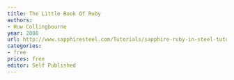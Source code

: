 ```yaml
---
title: The Little Book Of Ruby
authors:
- Huw Collingbourne
year: 2008
url: http://www.sapphiresteel.com/Tutorials/sapphire-ruby-in-steel-tutorials/Programming/article/the-little-book-of-ruby.html
categories:
- free
prices: free
editor: Self Published
---
```

